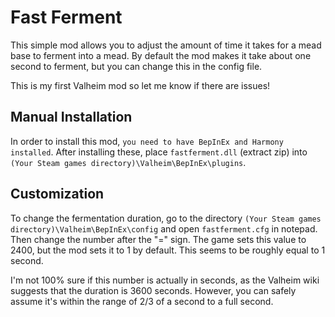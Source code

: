 # Fast Ferment

This simple mod allows you to adjust the amount of time it takes for a mead base to ferment into a mead. By default the mod makes it take about one second to ferment, but you can change this in the config file.

This is my first Valheim mod so let me know if there are issues!

## Manual Installation
In order to install this mod, `you need to have BepInEx and Harmony installed`. After installing these, place `fastferment.dll` (extract zip) into `(Your Steam games directory)\Valheim\BepInEx\plugins`.

## Customization
To change the fermentation duration, go to the directory `(Your Steam games directory)\Valheim\BepInEx\config` and open `fastferment.cfg` in notepad. Then change the number after the "=" sign. The game sets this value to 2400, but the mod sets it to 1 by default. This seems to be roughly equal to 1 second.

I'm not 100% sure if this number is actually in seconds, as the Valheim wiki suggests that the duration is 3600 seconds. However, you can safely assume it's within the range of 2/3 of a second to a full second.